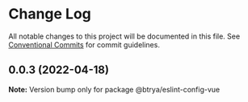 # Change Log

All notable changes to this project will be documented in this file.
See [Conventional Commits](https://conventionalcommits.org) for commit guidelines.

## 0.0.3 (2022-04-18)

**Note:** Version bump only for package @btrya/eslint-config-vue
